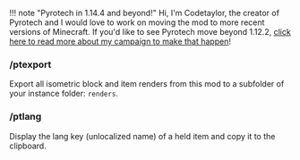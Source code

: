 !!! note "Pyrotech in 1.14.4 and beyond!"
    Hi, I'm Codetaylor, the creator of Pyrotech and I would love to work on moving the mod to more recent versions of Minecraft. If you'd like to see Pyrotech move beyond 1.12.2, [click here to read more about my campaign to make that happen](https://bit.ly/2KaxA3Hd)!
    
### /ptexport

Export all isometric block and item renders from this mod to a subfolder of your instance folder: `renders`.

### /ptlang

Display the lang key (unlocalized name) of a held item and copy it to the clipboard.